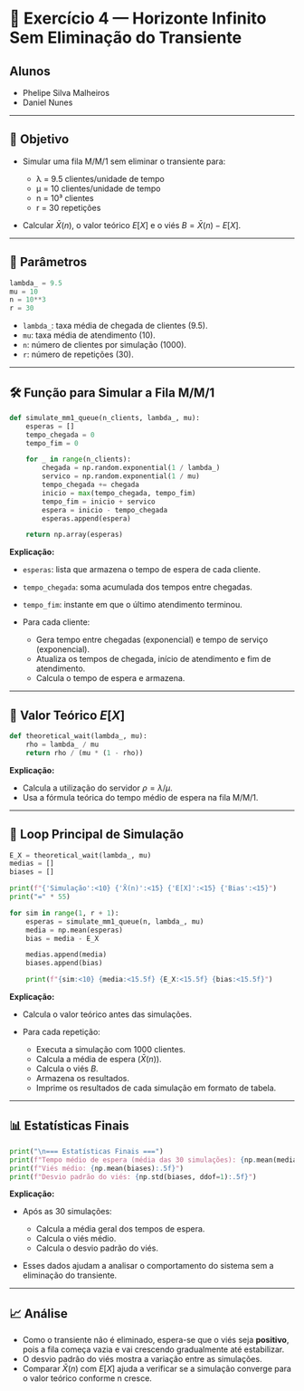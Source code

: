 # 📑 Exercício 4 — Horizonte Infinito Sem Eliminação do Transiente

## Alunos

- Phelipe Silva Malheiros
- Daniel Nunes

---

## 🎯 Objetivo

- Simular uma fila M/M/1 sem eliminar o transiente para:

  - λ = 9.5 clientes/unidade de tempo
  - μ = 10 clientes/unidade de tempo
  - n = 10³ clientes
  - r = 30 repetições

- Calcular $\bar{X}(n)$, o valor teórico $E[X]$ e o viés $B = \bar{X}(n) - E[X]$.

---

## 📌 Parâmetros

```python
lambda_ = 9.5
mu = 10
n = 10**3
r = 30
```

- `lambda_`: taxa média de chegada de clientes (9.5).
- `mu`: taxa média de atendimento (10).
- `n`: número de clientes por simulação (1000).
- `r`: número de repetições (30).

---

## 🛠️ Função para Simular a Fila M/M/1

```python
def simulate_mm1_queue(n_clients, lambda_, mu):
    esperas = []
    tempo_chegada = 0
    tempo_fim = 0

    for _ in range(n_clients):
        chegada = np.random.exponential(1 / lambda_)
        servico = np.random.exponential(1 / mu)
        tempo_chegada += chegada
        inicio = max(tempo_chegada, tempo_fim)
        tempo_fim = inicio + servico
        espera = inicio - tempo_chegada
        esperas.append(espera)

    return np.array(esperas)
```

**Explicação:**

- `esperas`: lista que armazena o tempo de espera de cada cliente.
- `tempo_chegada`: soma acumulada dos tempos entre chegadas.
- `tempo_fim`: instante em que o último atendimento terminou.
- Para cada cliente:

  - Gera tempo entre chegadas (exponencial) e tempo de serviço (exponencial).
  - Atualiza os tempos de chegada, início de atendimento e fim de atendimento.
  - Calcula o tempo de espera e armazena.

---

## 📏 Valor Teórico $E[X]$

```python
def theoretical_wait(lambda_, mu):
    rho = lambda_ / mu
    return rho / (mu * (1 - rho))
```

**Explicação:**

- Calcula a utilização do servidor $\rho = \lambda / \mu$.
- Usa a fórmula teórica do tempo médio de espera na fila M/M/1.

---

## 📝 Loop Principal de Simulação

```python
E_X = theoretical_wait(lambda_, mu)
medias = []
biases = []

print(f"{'Simulação':<10} {'X̄(n)':<15} {'E[X]':<15} {'Bias':<15}")
print("=" * 55)

for sim in range(1, r + 1):
    esperas = simulate_mm1_queue(n, lambda_, mu)
    media = np.mean(esperas)
    bias = media - E_X

    medias.append(media)
    biases.append(bias)

    print(f"{sim:<10} {media:<15.5f} {E_X:<15.5f} {bias:<15.5f}")
```

**Explicação:**

- Calcula o valor teórico antes das simulações.
- Para cada repetição:

  - Executa a simulação com 1000 clientes.
  - Calcula a média de espera ($\bar{X}(n)$).
  - Calcula o viés $B$.
  - Armazena os resultados.
  - Imprime os resultados de cada simulação em formato de tabela.

---

## 📊 Estatísticas Finais

```python
print("\n=== Estatísticas Finais ===")
print(f"Tempo médio de espera (média das 30 simulações): {np.mean(medias):.5f}")
print(f"Viés médio: {np.mean(biases):.5f}")
print(f"Desvio padrão do viés: {np.std(biases, ddof=1):.5f}")
```

**Explicação:**

- Após as 30 simulações:

  - Calcula a média geral dos tempos de espera.
  - Calcula o viés médio.
  - Calcula o desvio padrão do viés.

- Esses dados ajudam a analisar o comportamento do sistema sem a eliminação do transiente.

---

## 📈 Análise

- Como o transiente não é eliminado, espera-se que o viés seja **positivo**, pois a fila começa vazia e vai crescendo gradualmente até estabilizar.
- O desvio padrão do viés mostra a variação entre as simulações.
- Comparar $\bar{X}(n)$ com $E[X]$ ajuda a verificar se a simulação converge para o valor teórico conforme n cresce.
